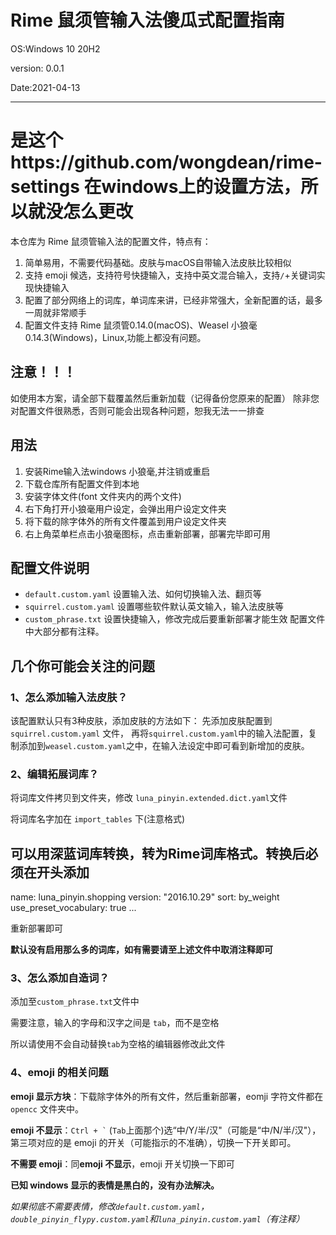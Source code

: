 # Rime 鼠须管输入法傻瓜式配置指南
  OS:Windows 10 20H2
  
  version: 0.0.1
  
  Date:2021-04-13
  
  ----
  # 是这个https://github.com/wongdean/rime-settings 在windows上的设置方法，所以就没怎么更改
  本仓库为 Rime 鼠须管输入法的配置文件，特点有：
  1. 简单易用，不需要代码基础。皮肤与macOS自带输入法皮肤比较相似
  2. 支持 emoji 候选，支持符号快捷输入，支持中英文混合输入，支持`/`+关键词实现快捷输入
  3. 配置了部分网络上的词库，单词库来讲，已经非常强大，全新配置的话，最多一周就非常顺手
  4. 配置文件支持 Rime 鼠须管0.14.0(macOS)、Weasel 小狼毫0.14.3(Windows)，Linux,功能上都没有问题。


  ## 注意！！！
  如使用本方案，请全部下载覆盖然后重新加载（记得备份您原来的配置）
  除非您对配置文件很熟悉，否则可能会出现各种问题，恕我无法一一排查

  
  ## 用法
  1. 安装Rime输入法windows 小狼毫,并注销或重启
  2. 下载仓库所有配置文件到本地
  3. 安装字体文件(font 文件夹内的两个文件)
  4. 右下角打开小狼毫用户设定，会弹出用户设定文件夹  
  5. 将下载的除字体外的所有文件覆盖到用户设定文件夹  
  6. 右上角菜单栏点击小狼毫图标，点击重新部署，部署完毕即可用
  
  
  ## 配置文件说明
  - `default.custom.yaml` 设置输入法、如何切换输入法、翻页等
  - `squirrel.custom.yaml` 设置哪些软件默认英文输入，输入法皮肤等
  - `custom_phrase.txt` 设置快捷输入，修改完成后要重新部署才能生效
  配置文件中大部分都有注释。

  ## 几个你可能会关注的问题
  ### 1、怎么添加输入法皮肤？
  该配置默认只有3种皮肤，添加皮肤的方法如下：
  先添加皮肤配置到`squirrel.custom.yaml` 文件，
  再将`squirrel.custom.yaml`中的输入法配置，复制添加到`weasel.custom.yaml`之中，在输入法设定中即可看到新增加的皮肤。

  ### 2、编辑拓展词库？
  将词库文件拷贝到文件夹，修改 `luna_pinyin.extended.dict.yaml`文件

  将词库名字加在 `import_tables` 下(注意格式)
  
  可以用深蓝词库转换，转为Rime词库格式。转换后必须在开头添加
  ---
  name: luna_pinyin.shopping
  version: "2016.10.29"
  sort: by_weight
  use_preset_vocabulary: true
  ...

  重新部署即可

  **默认没有启用那么多的词库，如有需要请至上述文件中取消注释即可**
  
  ### 3、怎么添加自造词？
  添加至`custom_phrase.txt`文件中
  
  需要注意，输入的字母和汉字之间是 `tab`，而不是空格
  
  所以请使用不会自动替换`tab`为空格的编辑器修改此文件

  ### 4、emoji 的相关问题
  **emoji 显示方块**：下载除字体外的所有文件，然后重新部署，eomji 字符文件都在 `opencc` 文件夹中。

  **emoji 不显示**：<code>Ctrl + &#96;</code> (`Tab`上面那个)选“中/Y/半/汉"（可能是“中/N/半/汉"），第三项对应的是 emoji 的开关（可能指示的不准确），切换一下开关即可。


  **不需要 emoji**：同**emoji 不显示**，emoji 开关切换一下即可

  **已知 windows 显示的表情是黑白的，没有办法解决。**

  *如果彻底不需要表情，修改`default.custom.yaml`，`double_pinyin_flypy.custom.yaml`和`luna_pinyin.custom.yaml`（有注释）*
